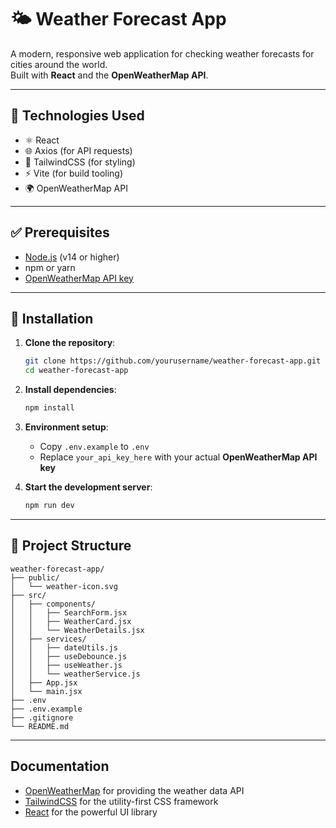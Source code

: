 # 🌤️ Weather Forecast App

A modern, responsive web application for checking weather forecasts for cities around the world.  
Built with **React** and the **OpenWeatherMap API**.

---

## 🔧 Technologies Used

- ⚛️ React
- 🌐 Axios (for API requests)
- 🎨 TailwindCSS (for styling)
- ⚡ Vite (for build tooling)
- 🌍 OpenWeatherMap API

---

## ✅ Prerequisites

- [Node.js](https://nodejs.org/) (v14 or higher)
- npm or yarn
- [OpenWeatherMap API key](https://openweathermap.org/api)

---

## 🚀 Installation

1. **Clone the repository**:
   ```bash
   git clone https://github.com/yourusername/weather-forecast-app.git
   cd weather-forecast-app
   ```

2. **Install dependencies**:
   ```bash
   npm install
   ```

3. **Environment setup**:
   - Copy `.env.example` to `.env`
   - Replace `your_api_key_here` with your actual **OpenWeatherMap API key**

4. **Start the development server**:
   ```bash
   npm run dev
   ```

---

## 📁 Project Structure

```
weather-forecast-app/
├── public/
│   └── weather-icon.svg
├── src/
│   ├── components/
│   │   ├── SearchForm.jsx
│   │   ├── WeatherCard.jsx
│   │   └── WeatherDetails.jsx
│   ├── services/
│   │   ├── dateUtils.js
│   │   ├── useDebounce.js
│   │   ├── useWeather.js
│   │   └── weatherService.js
│   ├── App.jsx
│   └── main.jsx
├── .env
├── .env.example
├── .gitignore
└── README.md
```

---

## Documentation

- [OpenWeatherMap](https://openweathermap.org/) for providing the weather data API
- [TailwindCSS](https://tailwindcss.com/) for the utility-first CSS framework
- [React](https://reactjs.org/) for the powerful UI library
